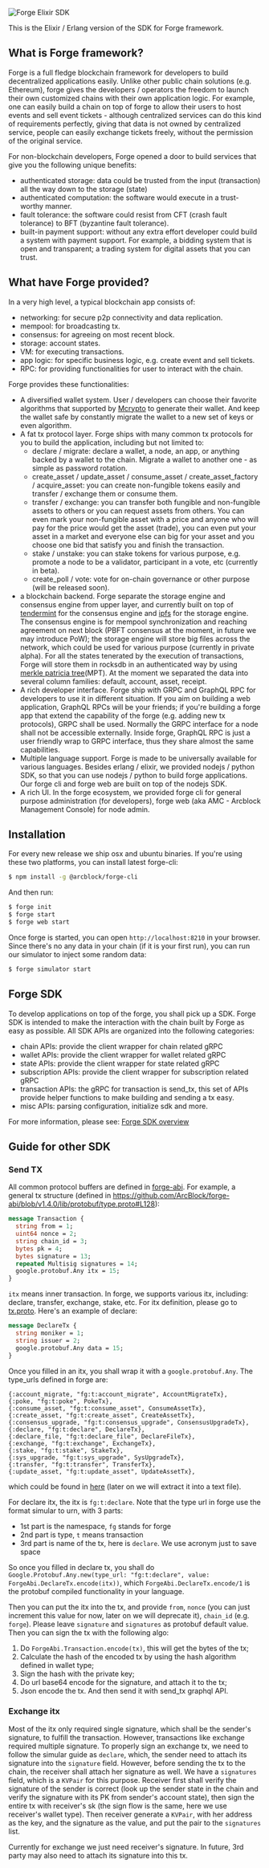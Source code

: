 ![Forge Elixir SDK](https://www.arcblock.io/.netlify/functions/badge/?text=Forge%20Elixir%20SDK)

This is the Elixir / Erlang version of the SDK for Forge framework.

## What is Forge framework?

Forge is a full fledge blockchain framework for developers to build decentralized applications easily. Unlike other public chain solutions (e.g. Ethereum), forge gives the developers / operators the freedom to launch their own customized chains with their own application logic. For example, one can easily build a chain on top of forge to allow their users to host events and sell event tickets - although centralized services can do this kind of requirements perfectly, giving that data is not owned by centralized service, people can easily exchange tickets freely, without the permission of the original service.

For non-blockchain developers, Forge opened a door to build services that give you the following unique benefits:

* authenticated storage: data could be trusted from the input (transaction) all the way down to the storage (state)
* authenticated computation: the software would execute in a trust-worthy manner.
* fault tolerance: the software could resist from CFT (crash fault tolerance) to BFT (byzantine fault tolerance).
* built-in payment support: without any extra effort developer could build a system with payment support. For example, a bidding system that is open and transparent; a trading system for digital assets that you can trust.

## What have Forge provided?

In a very high level, a typical blockchain app consists of:

* networking: for secure p2p connectivity and data replication.
* mempool: for broadcasting tx.
* consensus: for agreeing on most recent block.
* storage: account states.
* VM: for executing transactions.
* app logic: for specific business logic, e.g. create event and sell tickets.
* RPC: for providing functionalities for user to interact with the chain.

Forge provides these functionalities:

* A diversified wallet system. User / developers can choose their favorite algorithms that supported by [Mcrypto](https://github.com/ArcBlock/mcrypto) to generate their wallet. And keep the wallet safe by constantly migrate the wallet to a new set of keys or even algorithm.
* A fat tx protocol layer. Forge ships with many common tx protocols for you to build the application, including but not limited to:
  * declare / migrate: declare a wallet, a node, an app, or anything backed by a wallet to the chain. Migrate a wallet to another one - as simple as password rotation.
  * create_asset / update_asset / consume_asset / create_asset_factory / acquire_asset: you can create non-fungible tokens easily and transfer / exchange them or consume them.
  * transfer / exchange: you can transfer both fungible and non-fungible assets to others or you can request assets from others. You can even mark your non-fungible asset with a price and anyone who will pay for the price would get the asset (trade), you can even put your asset in a market and everyone else can big for your asset and you choose one bid that satisfy you and finish the transaction.
  * stake / unstake: you can stake tokens for various purpose, e.g. promote a node to be a validator, participant in a vote, etc (currently in beta).
  * create_poll / vote: vote for on-chain governance or other purpose (will be released soon).
* a blockchain backend. Forge separate the storage engine and consensus engine from upper layer, and currently built on top of [tendermint](https://github.com/tendermint/tendermint) for the consensus engine and [ipfs](https://github.com/ipfs/go-ipfs) for the storage engine. The consensus engine is for mempool synchronization and reaching agreement on next block (PBFT consensus at the moment, in future we may introduce PoW); the storage engine will store big files across the network, which could be used for various purpose (currently in private alpha). For all the states tenerated by the execution of transactions, Forge will store them in rocksdb in an authenticated way by using [merkle patricia tree](https://github.com/ethereum/wiki/wiki/Patricia-Tree)(MPT). At the moment we separated the data into several column families: default, account, asset, receipt.
* A rich developer interface. Forge ship with GRPC and GraphQL RPC for developers to use it in different situation. If you aim on building a web application, GraphQL RPCs will be your friends; if you're building a forge app that extend the capability of the forge (e.g. adding new tx protocols), GRPC shall be used. Normally the GRPC interface for a node shall not be accessible externally. Inside forge, GraphQL RPC is just a user friendly wrap to GRPC interface, thus they share almost the same capabilities.
* Multiple language support. Forge is made to be universally available for various languages. Besides erlang / elixir, we provided nodejs / python SDK, so that you can use nodejs / python to build forge applications. Our forge cli and forge web are built on top of the nodejs SDK.
* A rich UI. In the forge ecosystem, we provided forge cli for general purpose administration (for developers), forge web (aka AMC - Arcblock Management Console) for node admin.

## Installation

For every new release we ship osx and ubuntu binaries. If you're using these two platforms, you can install latest forge-cli:

```bash
$ npm install -g @arcblock/forge-cli
```

And then run:

```bash
$ forge init
$ forge start
$ forge web start
```

Once forge is started, you can open `http://localhost:8210` in your browser. Since there's no any data in your chain (if it is your first run), you can run our simulator to inject some random data:

```bash
$ forge simulator start
```

## Forge SDK

To develop applications on top of the forge, you shall pick up a SDK. Forge SDK is intended to make the interaction with the chain built by Forge as easy as possible. All SDK APIs are organized into the following categories:

- chain APIs: provide the client wrapper for chain related gRPC
- wallet APIs: provide the client wrapper for wallet related gRPC
- state APIs: provide the client wrapper for state related gRPC
- subscription APIs: provide the client wrapper for subscription related gRPC
- transaction APIs: the gRPC for transaction is send_tx, this set of APIs provide helper functions to make building and sending a tx easy.
- misc APIs: parsing configuration, initialize sdk and more.

For more information, please see: [Forge SDK overview](https://docs.arcblock.io/forge/latest/sdk/)

## Guide for other SDK

### Send TX

All common protocol buffers are defined in [forge-abi](https://github.com/arcblock/forge-abi). For example, a general tx structure (defined in https://github.com/ArcBlock/forge-abi/blob/v1.4.0/lib/protobuf/type.proto#L128):

```proto
message Transaction {
  string from = 1;
  uint64 nonce = 2;
  string chain_id = 3;
  bytes pk = 4;
  bytes signature = 13;
  repeated Multisig signatures = 14;
  google.protobuf.Any itx = 15;
}
```

`itx` means inner transaction. In forge, we supports various itx, including: declare, transfer, exchange, stake, etc. For itx definition, please go to [tx.proto](https://github.com/ArcBlock/forge-abi/blob/v1.4.0/lib/protobuf/tx.proto#L67). Here's an example of declare:

```proto
message DeclareTx {
  string moniker = 1;
  string issuer = 2;
  google.protobuf.Any data = 15;
}
```

Once you filled in an itx, you shall wrap it with a `google.protobuf.Any`. The type_urls defined in forge are:

```
{:account_migrate, "fg:t:account_migrate", AccountMigrateTx},
{:poke, "fg:t:poke", PokeTx},
{:consume_asset, "fg:t:consume_asset", ConsumeAssetTx},
{:create_asset, "fg:t:create_asset", CreateAssetTx},
{:consensus_upgrade, "fg:t:consensus_upgrade", ConsensusUpgradeTx},
{:declare, "fg:t:declare", DeclareTx},
{:declare_file, "fg:t:declare_file", DeclareFileTx},
{:exchange, "fg:t:exchange", ExchangeTx},
{:stake, "fg:t:stake", StakeTx},
{:sys_upgrade, "fg:t:sys_upgrade", SysUpgradeTx},
{:transfer, "fg:t:transfer", TransferTx},
{:update_asset, "fg:t:update_asset", UpdateAssetTx},
```

which could be found in [here](https://github.com/ArcBlock/forge-abi/blob/v1.4.0/lib/forge_abi/util/type_url.ex#L59) (later on we will extract it into a text file).

For declare itx, the itx is `fg:t:declare`. Note that the type url in forge use the format simular to urn, with 3 parts:

- 1st part is the namespace, `fg` stands for forge
- 2nd part is type, `t` means transaction
- 3rd part is name of the tx, here is `declare`. We use acronym just to save space

So once you filled in declare tx, you shall do `Google.Protobuf.Any.new(type_url: "fg:t:declare", value: ForgeAbi.DeclareTx.encode(itx))`, which `ForgeAbi.DeclareTx.encode/1` is the protobuf compiled functionality in your language.

Then you can put the itx into the tx, and provide `from`, `nonce` (you can just increment this value for now, later on we will deprecate it), `chain_id` (e.g. `forge`). Please leave `signature` and `signatures` as protobuf default value. Then you can sign the tx with the following algo:

1. Do `ForgeAbi.Transaction.encode(tx)`, this will get the bytes of the tx;
2. Calculate the hash of the encoded tx by using the hash algorithm defined in wallet type;
3. Sign the hash with the private key;
4. Do url base64 encode for the signature, and attach it to the tx;
5. Json encode the tx. And then send it with send_tx graphql API.

### Exchange itx

Most of the itx only required single signature, which shall be the sender's signature, to fulfill the transaction. However, transactions like exchange required multiple signature. To properly sign an exchange tx, we need to follow the simular guide as `declare`, which, the sender need to attach its signature into the `signature` field. However, before sending the tx to the chain, the receiver shall attach her signature as well. We have a `signatures` field, which is a `KVPair` for this purpose. Receiver first shall verify the signature of the sender is correct (look up the sender state in the chain and verify the signature with its PK from sender's account state), then sign the entire tx with receiver's sk (the sign flow is the same, here we use receiver's wallet type). Then receiver generate a `KVPair`, with her address as the key, and the signature as the value, and put the pair to the `signatures` list.

Currently for exchange we just need receiver's signature. In future, 3rd party may also need to attach its signature into this tx.

